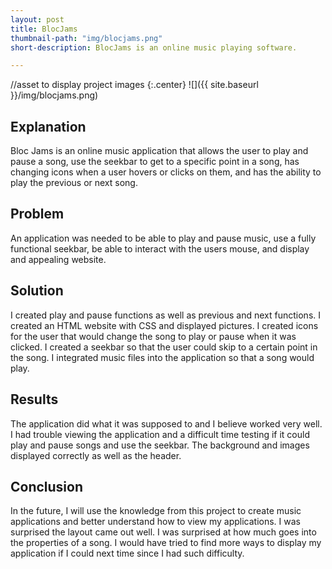 ```yaml
---
layout: post
title: BlocJams
thumbnail-path: "img/blocjams.png"
short-description: BlocJams is an online music playing software.

---
```

//asset to display project images
{:.center}
![]({{ site.baseurl }}/img/blocjams.png)

## Explanation

Bloc Jams is an online music application that allows the user to play and pause a song, use the seekbar to get to a specific point in a song, has changing icons when a user hovers or clicks on them, and has the ability to play the previous or next song.

## Problem

An application was needed to be able to play and pause music, use a fully functional seekbar, be able to interact with the users mouse, and display and appealing website.

## Solution

I created play and pause functions as well as previous and next functions. I created an HTML website with CSS and displayed pictures. I created icons for the user that would change the song to play or pause when it was clicked. I created a seekbar so that the user could skip to a certain point in the song. I integrated music files into the application so that a song would play.

## Results


The application did what it was supposed to and I believe worked very well. I had trouble viewing the application and a difficult time testing if it could play and pause songs and use the seekbar. The background and images displayed correctly as well as the header.



## Conclusion

In the future, I will use the knowledge from this project to create music applications and better understand how to view my applications. I was surprised the layout came out well. I was surprised at how much goes into the properties of a song. I would have tried to find more ways to display my application if I could next time since I had such difficulty.

